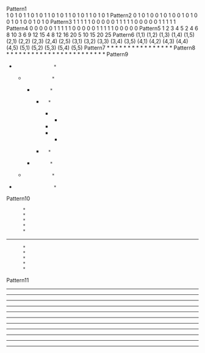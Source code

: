 Pattern1            
      1 0 1 0 1 
      1 0 1 0 1
      1 0 1 0 1
      1 0 1 0 1
      1 0 1 0 1 
Pattern2
      0 1 0 1 0
      0 1 0 1 0 
      0 1 0 1 0
      0 1 0 1 0
      0 1 0 1 0 
Pattern3
      1 1 1 1 1
      0 0 0 0 0
      1 1 1 1 1 
      0 0 0 0 0
      1 1 1 1 1
Pattern4
      0 0 0 0 0 
      1 1 1 1 1
      0 0 0 0 0 
      1 1 1 1 1 
      0 0 0 0 0
Pattern5
      1 2 3 4 5 
      2 4 6 8 10 
      3 6 9 12 15 
      4 8 12 16 20 
      5 10 15 20 25
Pattern6
      (1,1)  (1,2)  (1,3)  (1,4)  (1,5)
      (2,1)  (2,2)  (2,3)  (2,4)  (2,5)
      (3,1)  (3,2)  (3,3)  (3,4)  (3,5)
      (4,1)  (4,2)  (4,3)  (4,4)  (4,5)
      (5,1)  (5,2)  (5,3)  (5,4)  (5,5)
Pattern7
     * * * * *
     *       *
     *       *
     *       * 
     * * * * *
Pattern8
     * * * * *
     * * * * *
     * *   * * 
     * * * * *
     * * * * * 
Pattern9
*                   *
  *               *   
    *           *     
      *       *       
        *   *
          *
        *   *
      *       *       
    *           *
  *               *   
*                   *
Pattern10
   

          *
          *
          *
          *
          *
* * * * * * * * * * *
          *
          *           
          *
          *
          *
Pattern11
* * * * * * * * * * *
* *       *       * *
*   *     *     *   *
*     *   *   *     *
*       * * *       *
* * * * * * * * * * *
*       * * *       *
*     *   *   *     *
*   *     *     *   *
* *       *       * *
* * * * * * * * * * *
          
      
